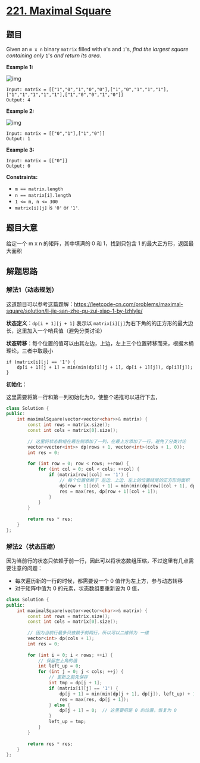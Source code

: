 # [221. Maximal Square](https://leetcode.com/problems/maximal-square/)

## 题目

Given an `m x n` binary `matrix` filled with `0`'s and `1`'s, *find the largest square containing only* `1`'s *and return its area*.

 

**Example 1:**

![img](https://assets.leetcode.com/uploads/2020/11/26/max1grid.jpg)

```
Input: matrix = [["1","0","1","0","0"],["1","0","1","1","1"],["1","1","1","1","1"],["1","0","0","1","0"]]
Output: 4
```

**Example 2:**

![img](https://assets.leetcode.com/uploads/2020/11/26/max2grid.jpg)

```
Input: matrix = [["0","1"],["1","0"]]
Output: 1
```

**Example 3:**

```
Input: matrix = [["0"]]
Output: 0
```

 

**Constraints:**

- `m == matrix.length`
- `n == matrix[i].length`
- `1 <= m, n <= 300`
- `matrix[i][j]` is `'0'` or `'1'`.

## 题目大意

给定一个 m x n 的矩阵，其中填满的 0 和 1，找到只包含 1 的最大正方形，返回最大面积

## 解题思路

### 解法1（动态规划）

这道题目可以参考这篇题解：https://leetcode-cn.com/problems/maximal-square/solution/li-jie-san-zhe-qu-zui-xiao-1-by-lzhlyle/

**状态定义**：`dp[i + 1][j + 1]` 表示以 `matrix[i][j]`为右下角的的正方形的最大边长，这里加入一个哨兵值（避免分类讨论）

**状态转移**：每个位置的值可以由其左边，上边，左上三个位置转移而来，根据木桶理论，三者中取最小

````
if (matrix[i][j] == '1') {
	dp[i + 1][j + 1] = min(min(dp[i][j + 1], dp[i + 1][j]), dp[i][j]);
}
````

**初始化**：

这里需要将第一行和第一列初始化为0，使整个递推可以进行下去，

`````c++
class Solution {
public:
    int maximalSquare(vector<vector<char>>& matrix) {
        const int rows = matrix.size();
        const int cols = matrix[0].size();
        
        // 这里将状态数组在最左侧添加了一列，在最上方添加了一行，避免了分类讨论
        vector<vector<int>> dp(rows + 1, vector<int>(cols + 1, 0));
        int res = 0;
        
        for (int row = 0; row < rows; ++row) {
            for (int col = 0; col < cols; ++col) {
                if (matrix[row][col] == '1') {
                    // 每个位置依赖于 左边、上边、左上的位置结尾的正方形的面积
                    dp[row + 1][col + 1] = min(min(dp[row][col + 1], dp[row + 1][col]), dp[row][col]) + 1;
                    res = max(res, dp[row + 1][col + 1]);
                }
            }
        }
        
        return res * res;
    }
};
`````

### 解法2（状态压缩）

因为当前行的状态只依赖于前一行，因此可以将状态数组压缩，不过这里有几点需要注意的问题：

* 每次遍历新的一行的时候，都需要设一个 0 值作为左上方，参与动态转移
* 对于矩阵中值为 0 的元素，状态数组要重新设为 0 值，

`````c++
class Solution {
public:
    int maximalSquare(vector<vector<char>>& matrix) {
        const int rows = matrix.size();
        const int cols = matrix[0].size();
        
        // 因为当前行最多只依赖于前两行，所以可以二维转为 一维
        vector<int> dp(cols + 1);
        int res = 0;
        
        for (int i = 0; i < rows; ++i) {
            // 保留左上角的值
            int left_up = 0;
            for (int j = 0; j < cols; ++j) {
                // 更新之前先保存
                int tmp = dp[j + 1];
                if (matrix[i][j] == '1') {
                    dp[j + 1] = min(min(dp[j + 1], dp[j]), left_up) + 1;
                    res = max(res, dp[j + 1]);
                } else {
                    dp[j + 1] = 0;  // 这里要把是 0 的位置，恢复为 0
                }
                left_up = tmp;
            }
        }
        
        return res * res;
    }
};
`````

